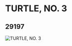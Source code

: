 # TURTLE, NO. 3
## 29197
![TURTLE, NO. 3](https://lc-www-live-s.legocdn.com/media/bricks/5/2/6172886.jpg)